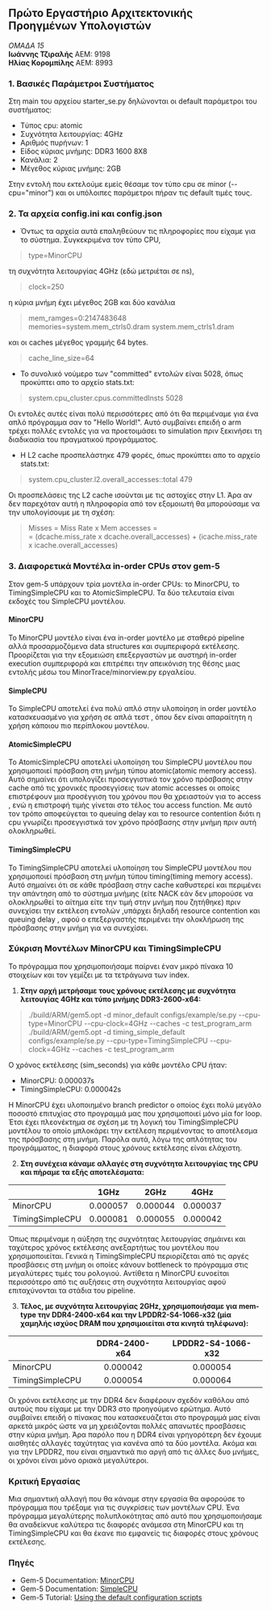 ## Πρώτο Εργαστήριο Αρχιτεκτονικής Προηγμένων Υπολογιστών

_ΟΜΑΔΑ 15_  
**Ιωάννης Τζιραλής** ΑΕΜ: 9198  
**Ηλίας Κορομπίλης** ΑΕΜ: 8993

### 1. Βασικές Παράμετροι Συστήματος  
Στη main του αρχείου starter_se.py δηλώνονται οι default παράμετροι του συστήματος:  
* Tύπος cpu: atomic
* Συχνότητα λειτουργίας: 4GHz
* Αριθμός πυρήνων: 1
* Είδος κύριας μνήμης: DDR3 1600 8X8
* Κανάλια: 2
* Μέγεθος κύριας μνήμης: 2GB  

Στην εντολή που εκτελούμε εμείς θέσαμε τον τύπο cpu σε minor (--cpu="minor") και οι υπόλοιπες παράμετροι πήραν τις default τιμές τους.

### 2. Τα αρχεία config.ini και config.json  
* Όντως τα αρχεία αυτά επαληθεύουν τις πληροφορίες που είχαμε για το σύστημα. Συγκεκριμένα τον τύπο CPU,
>type=MinorCPU

τη συχνότητα λειτουργίας 4GHz (εδώ μετριέται σε ns),
>clock=250

η κύρια μνήμη έχει μέγεθος 2GB και δύο κανάλια
>mem_ramges=0:2147483648  
>memories=system.mem_ctrls0.dram system.mem_ctrls1.dram

και οι caches μέγεθος γραμμής 64 bytes.
>cache_line_size=64


* Το συνολικό νούμερο των "committed" εντολών είναι 5028, όπως προκύπτει απο το αρχείο stats.txt:
>system.cpu_cluster.cpus.committedInsts           5028

Οι εντολές αυτές είναι πολύ περισσότερες από ότι θα περιμέναμε για ένα απλό πρόγραμμα σαν το "Hello World!". Αυτό συμβαίνει επειδή ο arm τρέχει πολλές εντολές για να προετοιμάσει το simulation πριν ξεκινήσει τη διαδικασία του πραγματικού προγράμματος.

* Η L2 cache προσπελάστηκε 479 φορές, όπως προκύπτει απο το αρχείο stats.txt:
>system.cpu_cluster.l2.overall_accesses::total          479

Οι προσπελάσεις της L2 cache ισούνται με τις αστοχίες στην L1. Άρα αν δεν παρεχόταν αυτή η πληροφορία από τον εξομοιωτή θα μπορούσαμε να την υπολογίσουμε με τη σχέση:
>Misses = Miss Rate x Mem accesses =  
>       = (dcache.miss_rate x dcache.overall_accesses) + (icache.miss_rate x icache.overall_accesses)  


### 3. Διαφορετικά Μοντέλα in-order CPUs στον gem-5    
Στον gem-5 υπάρχουν τρία μοντέλα in-order CPUs: το MinorCPU, το TimingSimpleCPU και το AtomicSimpleCPU. Τα δύο τελευταία είναι εκδοχές του SimpleCPU μοντέλου.

#### MinorCPU  
Το MinorCPU μοντέλο είναι ένα in-order μοντέλο με σταθερό pipeline αλλά προσαρμοζόμενα data structures και συμπεριφορά εκτέλεσης. Προορίζεται για την εξομειώση επεξεργαστών με αυστηρή in-order execution συμπεριφορά και επιτρέπει την απεικόνιση της θέσης μιας εντολής μέσω του MinorTrace/minorview.py εργαλείου.

#### SimpleCPU  
Το SimpleCPU αποτελεί ένα πολύ απλό στην υλοποίηση in order μοντέλο κατασκευασμένο για χρήση σε απλά τεστ , όπου δεν είναι απαραίτητη η χρήση κάποιου πιο περίπλοκου μοντέλου.

#### AtomicSimpleCPU
Το AtomicSimpleCPU αποτελεί υλοποίηση του SimpleCPU μοντέλου που χρησιμοποιεί πρόσβαση στη μνήμη τύπου atomic(atomic memory access). Αυτό σημαίνει ότι υπολογίζει προσεγγιστικά τον χρόνο πρόσβασης στην cache από τις χρονικές προσεγγίσεις των atomic accesses οι οποίες επιστρέφουν μια προσέγγιση του χρόνου που θα χρειαστούν για το access , ενώ η επιστροφή τιμής γίνεται στο τέλος του access function. Με αυτό τον τρόπο αποφεύγεται το queuing delay και το resource contention διότι η cpu γνωρίζει προσεγγιστικά τον χρόνο πρόσβασης στην μνήμη πριν αυτή ολοκληρωθεί.

#### TimingSimpleCPU
Το TimingSimpleCPU αποτελεί υλοποίηση του SimpleCPU μοντέλου που χρησιμοποιεί πρόσβαση στη μνήμη τύπου timing(timing memory access). Αυτό σημαίνει ότι σε κάθε πρόσβαση στην cache καθυστερεί και περιμένει την απάντηση από το σύστημα μνήμης (είτε NACK εάν δεν μπορούσε να ολοκληρωθεί το αίτημα είτε την τιμή στην μνήμη που ζητήθηκε) πριν συνεχίσει την εκτέλεση εντολών ,υπάρχει δηλαδή resource contention και queuing delay , αφού ο επεξεργαστής περιμένει την ολοκλήρωση της πρόσβασης στην μνήμη για να συνεχίσει.

### Σύκριση Μοντέλων MinorCPU και TimingSimpleCPU  
Το πρόγραμμα που χρησιμοποιήσαμε παίρνει έναν μικρό πίνακα 10 στοιχείων και τον γεμίζει με τα τετράγωνα των index.  

1. **Στην αρχή μετρήσαμε τους χρόνους εκτέλεσης με συχνότητα λειτουγίας 4GHz και τύπο μνήμης DDR3-2600-x64:**
>./build/ARM/gem5.opt -d minor_default configs/example/se.py --cpu-type=MinorCPU --cpu-clock=4GHz --caches -c test_program_arm     
>./build/ARM/gem5.opt -d timing_simple_default configs/example/se.py --cpu-type=TimingSimpleCPU --cpu-clock=4GHz --caches -c test_program_arm

Ο χρόνος εκτέλεσης (sim_seconds) για κάθε μοντέλο CPU ήταν:
* MinorCPU: 0.000037s
* TimingSimpleCPU: 0.000042s  

Η MinorCPU έχει υλοποιημένο branch predictor ο οποίος έχει πολύ μεγάλο ποσοστό επιτυχίας στο προγραμμά μας που χρησιμοποιεί μόνο μία for loop. Έτσι έχει πλεονέκτημα σε σχέση με τη λογική του TimingSimpleCPU μοντέλου το οποίο μπλοκάρει την εκτέλεση περιμένοντας το αποτέλεσμα της πρόσβασης στη μνήμη. Παρόλα αυτά, λόγω της απλότητας του προγράμματος, η διαφορά στους χρόνους εκτέλεσης είναι ελάχιστη.

2. **Στη συνέχεια κάναμε αλλαγές στη συχνότητα λειτουργίας της CPU και πήραμε τα εξής αποτελέσματα:**  

|                |   1GHz   |   2GHz   |   4GHz   |
|-----------------|:--------:|:--------:|:--------:|
| MinorCPU        | 0.000057 | 0.000044 | 0.000037 |
| TimingSimpleCPU | 0.000081 | 0.000055 | 0.000042 |

Όπως περιμέναμε η αύξηση της συχνότητας λειτουργίας σημάινει και ταχύτερος χρόνος εκτέλεσης ανεξαρτήτως του μοντέλου που χρησιμοποιείται. Γενικά η TimingSimpleCPU περιορίζεται από τις αργές προσβάσεις στη μνήμη οι οποίες κάνουν bottleneck το πρόγραμμα στις μεγαλύτερες τιμές του ρολογιού. Αντίθετα η MinorCPU ευνοείται περισσότερο από τις αυξήσεις στη συχνότητα λειτουργίας αφού επιταχύνονται τα στάδια του pipeline.

3. **Τέλος, με συχνότητα λειτουργίας 2GHz, χρησιμοποιήσαμε για mem-type την DDR4-2400-x64 και την LPDDR2-S4-1066-x32 (μία χαμηλής ισχύος DRAM που χρησιμοιείται στα κινητά τηλέφωνα):**

|                 | DDR4-2400-x64 | LPDDR2-S4-1066-x32 |
|-----------------|:-------------:|:------------------:|
| MinorCPU        |    0.000042   |      0.000054      |
| TimingSimpleCPU |    0.000054   |      0.000064      |  

Οι χρόνοι εκτέλεσης με την DDR4 δεν διαφέρουν σχεδόν καθόλου από αυτούς που είχαμε με την DDR3 στο προηγούμενο ερώτημα. Αυτό συμβαίνει επειδή ο πίνακας που κατασκευάζεται στο προγραμμά μας είναι αρκετά μικρός ώστε να μη χρειάζονται πολλές απανωτές προσβάσεις στην κύρια μνήμη. Άρα παρόλο που η DDR4 είναι γρηγορότερη δεν έχουμε αισθητές αλλαγές ταχύτητας για κανένα από τα δύο μοντέλα. Ακόμα και για την LPDDR2, που είναι σημαντικά πιο αργή από τις άλλες δυο μνήμες, οι χρόνοι είναι μόνο οριακά μεγαλύτεροι.

### Κριτική Εργασίας  
Μια σημαντική αλλαγή που θα κάναμε στην εργασία θα αφορούσε το πρόγραμμα που τρέξαμε για τις συγκρίσεις των μοντέλων CPU. Ένα πρόγραμμα μεγαλύτερης πολυπλοκότητας από αυτό που χρησιμοποιήσαμε θα αναδείκνυε καλύτερα τις διαφορές ανάμεσα στη MinorCPU και τη TimingSimpleCPU και θα έκανε πιο εμφανείς τις διαφορές στους χρόνους εκτέλεσης.

### Πηγές  
* Gem-5 Documentation: [MinorCPU](http://www.gem5.org/documentation/general_docs/cpu_models/minor_cpu)
* Gem-5 Documentation: [SimpleCPU](http://www.gem5.org/documentation/general_docs/cpu_models/SimpleCPU)
* Gem-5 Tutorial: [Using the default configuration scripts](http://learning.gem5.org/book/part1/example_configs.html)

